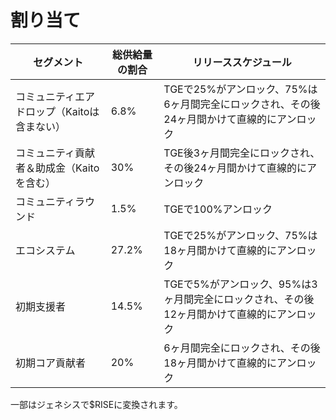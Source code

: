 # 割り当て

| セグメント | 総供給量の割合 | リリーススケジュール |
| ------------------------------------------------ | ----------------- | -------------------------------------------------------------------------------------- |
| コミュニティエアドロップ（Kaitoは含まない） | 6.8% | TGEで25%がアンロック、75%は6ヶ月間完全にロックされ、その後24ヶ月間かけて直線的にアンロック |
| コミュニティ貢献者＆助成金（Kaitoを含む） | 30% | TGE後3ヶ月間完全にロックされ、その後24ヶ月間かけて直線的にアンロック |
| コミュニティラウンド | 1.5% | TGEで100%アンロック |
| エコシステム | 27.2% | TGEで25%がアンロック、75%は18ヶ月間かけて直線的にアンロック |
| 初期支援者 | 14.5% | TGEで5%がアンロック、95%は3ヶ月間完全にロックされ、その後12ヶ月間かけて直線的にアンロック |
| 初期コア貢献者 | 20% | 6ヶ月間完全にロックされ、その後18ヶ月間かけて直線的にアンロック |

一部はジェネシスで$RISEに変換されます。
